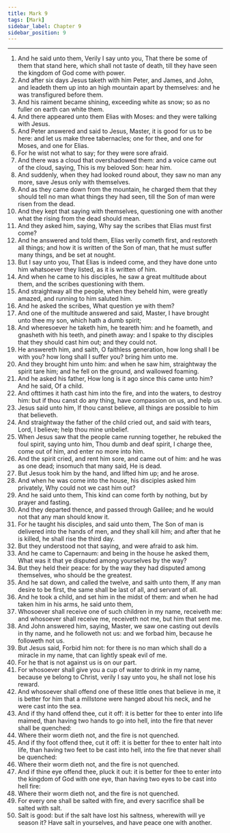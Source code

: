 ```yaml
---
title: Mark 9
tags: [Mark]
sidebar_label: Chapter 9
sidebar_position: 9
---
```


---
1. And he said unto them, Verily I say unto you, That there be some of them that stand here, which shall not taste of death, till they have seen the kingdom of God come with power.
2. And after six days Jesus taketh with him Peter, and James, and John, and leadeth them up into an high mountain apart by themselves: and he was transfigured before them.
3. And his raiment became shining, exceeding white as snow; so as no fuller on earth can white them.
4. And there appeared unto them Elias with Moses: and they were talking with Jesus.
5. And Peter answered and said to Jesus, Master, it is good for us to be here: and let us make three tabernacles; one for thee, and one for Moses, and one for Elias.
6. For he wist not what to say; for they were sore afraid.
7. And there was a cloud that overshadowed them: and a voice came out of the cloud, saying, This is my beloved Son: hear him.
8. And suddenly, when they had looked round about, they saw no man any more, save Jesus only with themselves.
9. And as they came down from the mountain, he charged them that they should tell no man what things they had seen, till the Son of man were risen from the dead.
10. And they kept that saying with themselves, questioning one with another what the rising from the dead should mean.
11. And they asked him, saying, Why say the scribes that Elias must first come?
12. And he answered and told them, Elias verily cometh first, and restoreth all things; and how it is written of the Son of man, that he must suffer many things, and be set at nought.
13. But I say unto you, That Elias is indeed come, and they have done unto him whatsoever they listed, as it is written of him.
14. And when he came to his disciples, he saw a great multitude about them, and the scribes questioning with them.
15. And straightway all the people, when they beheld him, were greatly amazed, and running to him saluted him.
16. And he asked the scribes, What question ye with them?
17. And one of the multitude answered and said, Master, I have brought unto thee my son, which hath a dumb spirit;
18. And wheresoever he taketh him, he teareth him: and he foameth, and gnasheth with his teeth, and pineth away: and I spake to thy disciples that they should cast him out; and they could not.
19. He answereth him, and saith, O faithless generation, how long shall I be with you? how long shall I suffer you? bring him unto me.
20. And they brought him unto him: and when he saw him, straightway the spirit tare him; and he fell on the ground, and wallowed foaming.
21. And he asked his father, How long is it ago since this came unto him? And he said, Of a child.
22. And ofttimes it hath cast him into the fire, and into the waters, to destroy him: but if thou canst do any thing, have compassion on us, and help us.
23. Jesus said unto him, If thou canst believe, all things are possible to him that believeth.
24. And straightway the father of the child cried out, and said with tears, Lord, I believe; help thou mine unbelief.
25. When Jesus saw that the people came running together, he rebuked the foul spirit, saying unto him, Thou dumb and deaf spirit, I charge thee, come out of him, and enter no more into him.
26. And the spirit cried, and rent him sore, and came out of him: and he was as one dead; insomuch that many said, He is dead.
27. But Jesus took him by the hand, and lifted him up; and he arose.
28. And when he was come into the house, his disciples asked him privately, Why could not we cast him out?
29. And he said unto them, This kind can come forth by nothing, but by prayer and fasting.
30. And they departed thence, and passed through Galilee; and he would not that any man should know it.
31. For he taught his disciples, and said unto them, The Son of man is delivered into the hands of men, and they shall kill him; and after that he is killed, he shall rise the third day.
32. But they understood not that saying, and were afraid to ask him.
33. And he came to Capernaum: and being in the house he asked them, What was it that ye disputed among yourselves by the way?
34. But they held their peace: for by the way they had disputed among themselves, who should be the greatest.
35. And he sat down, and called the twelve, and saith unto them, If any man desire to be first, the same shall be last of all, and servant of all.
36. And he took a child, and set him in the midst of them: and when he had taken him in his arms, he said unto them,
37. Whosoever shall receive one of such children in my name, receiveth me: and whosoever shall receive me, receiveth not me, but him that sent me.
38. And John answered him, saying, Master, we saw one casting out devils in thy name, and he followeth not us: and we forbad him, because he followeth not us.
39. But Jesus said, Forbid him not: for there is no man which shall do a miracle in my name, that can lightly speak evil of me.
40. For he that is not against us is on our part.
41. For whosoever shall give you a cup of water to drink in my name, because ye belong to Christ, verily I say unto you, he shall not lose his reward.
42. And whosoever shall offend one of these little ones that believe in me, it is better for him that a millstone were hanged about his neck, and he were cast into the sea.
43. And if thy hand offend thee, cut it off: it is better for thee to enter into life maimed, than having two hands to go into hell, into the fire that never shall be quenched:
44. Where their worm dieth not, and the fire is not quenched.
45. And if thy foot offend thee, cut it off: it is better for thee to enter halt into life, than having two feet to be cast into hell, into the fire that never shall be quenched:
46. Where their worm dieth not, and the fire is not quenched.
47. And if thine eye offend thee, pluck it out: it is better for thee to enter into the kingdom of God with one eye, than having two eyes to be cast into hell fire:
48. Where their worm dieth not, and the fire is not quenched.
49. For every one shall be salted with fire, and every sacrifice shall be salted with salt.
50. Salt is good: but if the salt have lost his saltness, wherewith will ye season it? Have salt in yourselves, and have peace one with another.